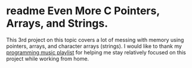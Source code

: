 # readme Even More C Pointers, Arrays, and Strings.
This 3rd project on this topic covers a lot of messing with memory using pointers, arrays,
and character arrays (strings). I would like to thank my [programming music playlist](https://www.youtube.com/playlist?list=PLT3OMxC_4XmiPXQhDGDXLcpXbYJcI2d1Q)
for helping me stay relatively focused on this project while working from home.